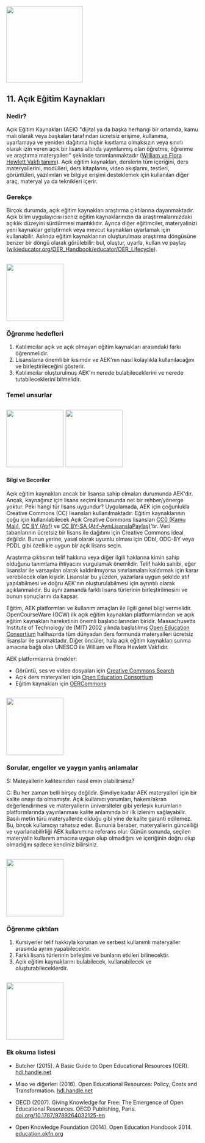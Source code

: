 ## <img src="/Images/Icons/open_education.png" width="200" height="200" />
## 11. Açık Eğitim Kaynakları

### Nedir?

Açık Eğitim Kaynakları (AEK) "dijital ya da başka herhangi bir ortamda, kamu malı olarak veya başkaları tarafından ücretsiz erişime, kullanıma, uyarlamaya ve yeniden dağıtıma hiçbir kısıtlama olmaksızın veya sınırlı olarak izin veren açık bir lisans altında yayınlanmış olan öğretme, öğrenme ve araştırma materyalleri" şeklinde tanımlanmaktadır ([William ve Flora Hewlett Vakfı tanımı](https://www.hewlett.org/strategy/open-educational-resources/)). Açık eğitim kaynakları, derslerin tüm içeriğini, ders materyallerini, modülleri, ders kitaplarını, video akışlarını, testleri, görüntüleri, yazılımları ve bilgiye erişimi desteklemek için kullanılan diğer araç, materyal ya da teknikleri içerir.

### Gerekçe

Birçok durumda, açık eğitim kaynakları araştırma çıktılarına dayanmaktadır. Açık bilim uygulayıcısı iseniz eğitim kaynaklarınızın da araştırmalarınızdaki açıklık düzeyini sürdürmesi mantıklıdır. Ayrıca diğer eğitimciler, materyalinizi yeni kaynaklar geliştirmek veya mevcut kaynakları uyarlamak için kullanabilir. Aslında eğitim kaynaklarının oluşturulması araştırma döngüsüne benzer bir döngü olarak görülebilir: bul, oluştur, uyarla, kullan ve paylaş ([wikieducator.org/OER_Handbook/educator/OER_Lifecycle](http://wikieducator.org/OER_Handbook/educator/OER_Lifecycle)).

## <img src="/Images/Icons/finish.png" width="150" height="150" />
### Öğrenme hedefleri

1. Katılımcılar açık ve açık olmayan eğitim kaynakları arasındaki farkı öğrenmelidir. 
2. Lisanslama önemli bir kısımdır ve AEK'nın nasıl kolaylıkla kullanılacağını ve birleştirileceğini gösterir.
3. Katılımcılar oluşturulmuş AEK'nı nerede bulabileceklerini ve nerede tutabileceklerini bilmelidir.

### Temel unsurlar
## <img src="/Images/Icons/brain.png" width="150" height="150" /> <img src="/Images/Icons/gears.png" width="150" height="150" />
#### Bilgi ve Beceriler

Açık eğitim kaynakları ancak bir lisansa sahip olmaları durumunda AEK'dır. Ancak, kaynağınız için lisans seçimi konusunda net bir rehber/yönerge yoktur. Peki hangi tür lisans uygundur? Uygulamada, AEK için çoğunlukla Creative Commons (CC) lisansları kullanılmaktadır.
Eğitim kaynaklarının çoğu için kullanılabilecek Açık Creative Commons lisansları [CC0 (Kamu Malı)](https://creativecommons.org/publicdomain/zero/1.0/), [CC BY (Atıf)](https://creativecommons.org/licenses/by/4.0/) ve [CC BY-SA (Atıf-AynıLisanslaPaylaş)](https://creativecommons.org/licenses/by-sa/4.0/)'tır. Veri tabanlarının ücretsiz bir lisans ile dağıtımı için Creative Commons ideal değildir. Bunun yerine, yasal olarak uyumlu olması için ODbl, ODC-BY veya PDDL gibi özellikle uygun bir açık lisans seçin. 

Araştırma çıktısının telif hakkına veya diğer ilgili haklarına kimin sahip olduğunu tanımlama ihtiyacını vurgulamak önemlidir. Telif hakkı sahibi, eğer lisanslar ile varsayılan olarak kaldırılmıyorsa sınırlamaları kaldırmak için karar verebilecek olan kişidir. Lisanslar bu yüzden, yazarlara uygun şekilde atıf yapılabilmesi ve doğru AEK'nın oluşturulabilmesi için ayrıntılı olarak açıklanmalıdır. Bu aynı zamanda farklı lisans türlerinin birleştirilmesini ve bunun sonuçlarını da kapsar.

Eğitim, AEK platformları ve kullanım amaçları ile ilgili genel bilgi vermelidir. OpenCourseWare (OCW) ilk açık eğitim kaynakları platformlarından ve açık eğitim kaynakları hareketinin önemli başlatıcılarından biridir. Massachusetts Institute of Technology'de (MIT) 2002 yılında başlatılmış [Open Education Consortium](http://www.oeconsortium.org) halihazırda tüm dünyadan ders formunda materyalleri ücretsiz lisanslar ile sunmaktadır. Diğer öncüler, hala açık eğitim kaynakları sunma amacına bağlı olan UNESCO ile William ve Flora Hewlett Vakfıdır.

AEK platformlarına örnekler:

- Görüntü, ses ve video dosyaları için [Creative Commons Search](https://search.creativecommons.org/)
- Açık ders materyalleri için [Open Education Consortium](http://www.oeconsortium.org)
- Eğitim kaynakları için [OERCommons](https://www.oercommons.org/)

## <img src="/Images/Icons/questions.png" width="150" height="150" />
### Sorular, engeller ve yaygın yanlış anlamalar

S: Mateyallerin kalitesinden nasıl emin olabilirsiniz?

C: Bu her zaman belli birşey değildir. Şimdiye kadar AEK materyalleri için bir kalite onayı da olmamıştır. Açık kullanıcı yorumları, hakem/akran değerlendirmesi ve materyallerin üniversiteler gibi yerleşik kurumların platformlarında yayınlanması kalite anlamında bir ilk izlenim sağlayabilir. Basılı metin türü materyallerde olduğu gibi  yine de kalite garanti edilemez. Bu, birçok kullanıcıyı rahatsız eder. Bununla beraber, materyallerin güncelliği ve uyarlanabilirliği AEK kullanımına referans olur. Günün sonunda, seçilen materyalin kullanım amacına uygun olup olmadığını ve içeriğinin doğru olup olmadığını sadece kendiniz bilirsiniz.

## <img src="/Images/Icons/output.png" width="150" height="150" />
### Öğrenme çıktıları

1. Kursiyerler telif hakkıyla korunan ve serbest kullanımlı materyaller arasında ayrım yapabilecektir.
2. Farklı lisans türlerinin birleşimi ve bunların etkileri bilinecektir.
3. Açık eğitim kaynaklarını bulabilecek, kullanabilecek ve oluşturabileceklerdir.

## <img src="/Images/Icons/magnifying_glass.png" width="150" height="150" />
### Ek okuma listesi

* Butcher (2015). A Basic Guide to Open Educational Resources (OER). [hdl.handle.net](http://hdl.handle.net/11599/36)

* Miao ve diğerleri (2016). Open Educational Resources: Policy, Costs and Transformation. [hdl.handle.net](http://hdl.handle.net/11599/2306)

* OECD (2007). Giving Knowledge for Free: The Emergence of Open Educational Resources. OECD Publishing, Paris. [doi.org/10.1787/9789264032125-en](http://dx.doi.org/10.1787/9789264032125-en)

* Open Knowledge Foundation (2014). Open Education Handbook 2014. [education.okfn.org](http://education.okfn.org/handbooks/handbook/)

